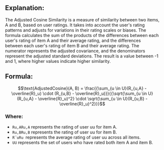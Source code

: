 ## Explanation:
The Adjusted Cosine Similarity is a measure of similarity between two items, A and B,
based on user ratings. It takes into account the user's rating patterns and adjusts for variations
in their rating scales or biases. The formula calculates the sum of the products of the differences
between each user's rating of item A and their average rating, and the differences between each user's
rating of item B and their average rating. The numerator represents the adjusted covariance, and the
denominators represent the adjusted standard deviations. The result is a value between -1 and 1, where
higher values indicate higher similarity.
## Formula:
$$\text{AdjustedCosine}(A, B) = \frac{{\sum_{u \in U}(R_{u,A} - \overline{R}_u) \cdot (R_{u,B} - \overline{R}_u)}}{{\sqrt{\sum_{u \in U}(R_{u,A} - \overline{R}_u)^2} \cdot \sqrt{\sum_{u \in U}(R_{u,B} - \overline{R}_u)^2}}}$$
### Where:
* `Ru,ARu,A`​ represents the rating of user uu for item A.
* `Ru,BRu,B`​ represents the rating of user uu for item B.
* `R‾uRu​ `represents the average rating of user uu across all items.
* `UU` represents the set of users who have rated both item A and item B.